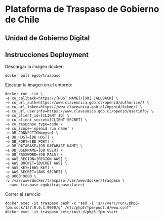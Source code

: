 # Plataforma de Traspaso de Gobierno de Chile

## Unidad de Gobierno Digital

## Instrucciones Deployment

Descargar la imagen docker:

```
docker pull egob/traspaso
```

Ejecutar la imagen en el entorno:

```
docker run -itd \
-e cu_callback=https://[HOST NAME]/[URI CALLBACK] \
-e cu_url_auth=https://www.claveunica.gob.cl/openid/authorize/? \
-e cu_url_token=https://www.claveunica.gob.cl/openid/token/? \
-e cu_url_userinfo=https://www.claveunica.gob.cl/openid/userinfo/ \
-e cu_client_id=[CLIENT ID] \
-e cu_client_secret=[CLIENT SECRET] \
-e cu_response_type=code \
-e cu_scope='openid run name' \
-e DB_CONNECTION=mysql \
-e DB_HOST=[DB HOST] \
-e DB_PORT=[BD PORT] \
-e DB_DATABASE=[DB DATABASE NAME] \
-e DB_USERNAME=[DB USER] \
-e DB_PASSWORD=[DB PASS] \
-e AWS_REGION=[REGION AWS] \
-e AWS_BUCKET=[BUCKET AWS] \
-e AWS_KEY=[AWS KEY] \
-e AWS_SECRET=[AWS SECRET] \
-p 9000:9000 \
-v /var/www/docker/traspaso:/var/www/docker/traspaso \
--name traspaso egob/traspaso:latest
```

Correr el servicio

```
docker exec -it traspaso bash -c "sed -i 's/\/var\/run\/php5-fpm.sock/127.0.0.1:9000/g' /etc/php5/fpm/pool.d/www.conf"
docker exec -it traspaso /etc/init.d/php5-fpm start
```
